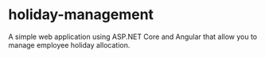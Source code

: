 # holiday-management
A simple web application using ASP.NET Core and Angular that allow you to manage employee holiday allocation.
